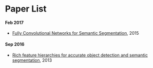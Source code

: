 Paper List
===


#### Feb 2017
- [Fully Convolutional Networks for Semantic Segmentation](https://arxiv.org/abs/1411.4038), 2015

#### Sep 2016

- [Rich feature hierarchies for accurate object detection and semantic segmentation](https://arxiv.org/abs/1311.2524), 2013
